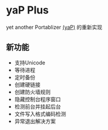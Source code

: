 # yaP Plus
yet another Portablizer [(yaP)](https://yap.rolandtoth.hu) 的重新实现

## 新功能
* 支持Unicode
* 等待进程
* 定时备份
* 创建硬链接
* 创建防火墙规则
* 隐藏控制台程序窗口
* 检测前台并挂起后台
* 文件写入格式编码检测
* 异常退出解决方案
